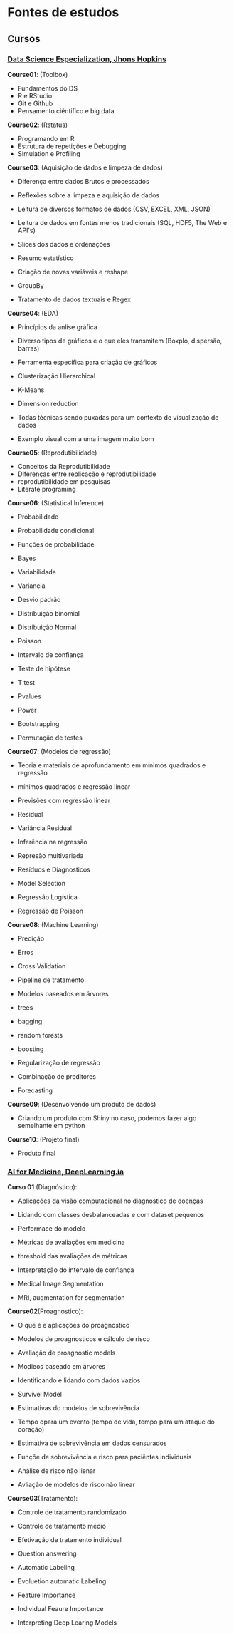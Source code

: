 # Fontes de estudos

## Cursos

### [Data Science Especialization, Jhons Hopkins](https://www.coursera.org/specializations/jhu-data-science)

**Course01**: (Toolbox)

- Fundamentos do DS
- R e RStudio
- Git e Github
- Pensamento ciêntifico e big data

**Course02**: (Rstatus)

- Programando em R
- Estrutura de repetições e Debugging
- Simulation e Profiling

**Course03**: (Aquisição de dados e limpeza de dados)

- Diferença entre dados Brutos e processados
- Reflexões sobre a limpeza e aquisição de dados
- Leitura de diversos formatos de dados (CSV, EXCEL, XML, JSON)

- Leitura de dados em fontes menos tradicionais (SQL, HDF5, The Web e API's)

- Slices dos dados e ordenações
- Resumo estatístico
- Criação de novas variáveis e reshape
- GroupBy

- Tratamento de dados textuais e Regex

**Course04**: (EDA)

- Princípios da anlise gráfica
- Diverso tipos de gráficos e o que eles transmitem (Boxplo, dispersão, barras)

- Ferramenta específica para criação de gráficos

- Clusterização Hierarchical
- K-Means
- Dimension reduction
- Todas técnicas sendo puxadas para um contexto de visualização de dados
- Exemplo visual com a uma imagem muito bom

**Course05**: (Reprodutibilidade)

- Conceitos da Reprodutibilidade
- Diferenças entre replicação e reprodutibilidade
- reprodutibilidade em pesquisas
- Literate programing

**Course06**: (Statistical Inference)

- Probabilidade
- Probabilidade condicional
- Funções de probabilidade
- Bayes

- Variabilidade
- Variancia
- Desvio padrão
- Distribuição binomial
- Distribuição Normal
- Poisson
- Intervalo de confiança

- Teste de hipótese
- T test
- Pvalues

- Power
- Bootstrapping
- Permutação de testes

**Course07**: (Modelos de regressão)

- Teoria e materiais de aprofundamento em mínimos quadrados e regressão
- mínimos quadrados e regressão linear

- Previsões com regressão linear
- Residual
- Variância Residual
- Inferência na regressão

- Represão multivariada
- Resíduos e Diagnosticos
- Model Selection

- Regressão Logística
- Regressão de Poisson

**Course08**: (Machine Learning)

- Predição
- Erros
- Cross Validation

- Pipeline de tratamento

- Modelos baseados em árvores
- trees
- bagging
- random forests
- boosting

- Regularização de regressão
- Combinação de preditores
- Forecasting

**Course09**: (Desenvolvendo um produto de dados)

- Criando um produto com Shiny no caso, podemos fazer algo semelhante em python

**Course10**: (Projeto final)

- Produto final

### [AI for Medicine, DeepLearning.ia](https://www.coursera.org/specializations/ai-for-medicine)

**Curso 01** (Diagnóstico):

- Aplicações da visão computacional no diagnostico de doenças
- Lidando com classes desbalanceadas e com dataset pequenos
- Performace do modelo

- Métricas de avaliações em medicina
- threshold das avaliações de métricas
- Interpretação do intervalo de confiança

- Medical Image Segmentation
- MRI, augmentation for segmentation

**Course02**(Proagnostico):

- O que é e aplicações do proagnostico
- Modelos de proagnosticos e cálculo de risco
- Avaliação de proagnostic models

- Modleos baseado em árvores
- Identificando e lidando com dados vazios
- Survivel Model

- Estimativas do modelos de sobrevivência
- Tempo qpara um evento (tempo de vida, tempo para um ataque do coração)
- Estimativa de sobrevivência em dados censurados

- Funçõe de sobrevivência e risco para paciêntes individuais
- Análise de risco não lienar
- Avliação de modelos de risco não linear

**Course03**(Tratamento):

- Controle de tratamento randomizado
- Controle de tratamento médio
- Efetivação de tratamento individual

- Question answering
- Automatic Labeling
- Evoluetion automatic Labeling

- Feature Importance
- Individual Feaure Importance
- Interpreting Deep Learing Models